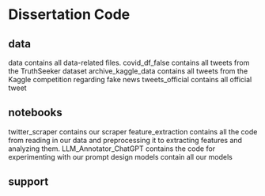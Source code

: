 # Dissertation Code

## data

data contains all data-related files.
covid_df_false contains all tweets from the TruthSeeker dataset
archive_kaggle_data contains all tweets from the Kaggle competition regarding fake news
tweets_official contains all official tweet

## notebooks

twitter_scraper contains our scraper
feature_extraction contains all the code from reading in our data and preprocessing it to extracting features and analyzing them.
LLM_Annotator_ChatGPT contains the code for experimenting with our prompt design
models contain all our models

## support
